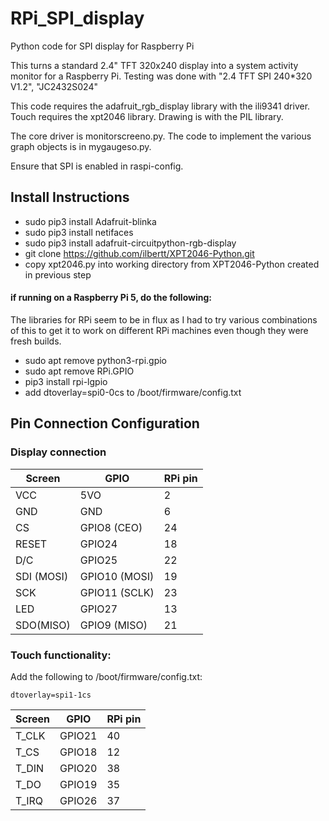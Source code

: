 # RPi_SPI_display
Python code for SPI display for Raspberry Pi

This turns a standard 2.4" TFT 320x240 display into a system activity
monitor for a Raspberry Pi. Testing was done with "2.4 TFT SPI 240*320 V1.2", "JC2432S024"

This code requires the adafruit_rgb_display library with the ili9341 driver. Touch requires the xpt2046 library. Drawing is with the PIL library.

The core driver is monitorscreeno.py. The code to implement the various graph objects is in mygaugeso.py.

Ensure that SPI is enabled in raspi-config.

## Install Instructions
- sudo pip3 install Adafruit-blinka
- sudo pip3 install netifaces
- sudo pip3 install adafruit-circuitpython-rgb-display
- git clone https://github.com/ilbertt/XPT2046-Python.git
- copy xpt2046.py into working directory from XPT2046-Python created in previous step
#### if running on a Raspberry Pi 5, do the following:
The libraries for RPi seem to be in flux as I had to try various combinations of this to get it to work on different RPi
machines even though they were fresh builds.
- sudo apt remove python3-rpi.gpio
- sudo apt remove RPi.GPIO
- pip3 install rpi-lgpio
- add dtoverlay=spi0-0cs to /boot/firmware/config.txt

## Pin Connection Configuration

### Display connection
|Screen |GPIO | RPi pin |
|-------|-----|---------|
|VCC | 5VO | 2 |
|GND | GND | 6 |
|CS | GPIO8 (CEO) | 24 |
|RESET | GPIO24 | 18 |
|D/C | GPIO25 | 22 |
|SDI (MOSI) | GPIO10 (MOSI) | 19 |
|SCK | GPIO11 (SCLK) | 23 |
|LED | GPIO27 | 13 |
|SDO(MISO) | GPIO9 (MISO) | 21 |

### Touch functionality:
Add the following to /boot/firmware/config.txt: 

`dtoverlay=spi1-1cs`

|Screen |GPIO | RPi pin |
|-------|-----|---------|
|T_CLK | GPIO21 | 40 |
|T_CS | GPIO18 | 12 |
|T_DIN | GPIO20 | 38 |
|T_DO | GPIO19 | 35 | 
|T_IRQ | GPIO26 | 37 |


